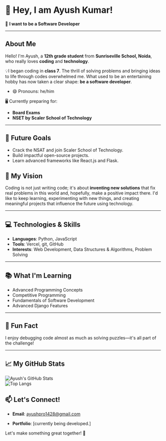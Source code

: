 # 👋 Hey, I am Ayush Kumar!


🌟 **I want to be a Software Developer**

---
## About Me
Hello! I'm Ayush, a **12th grade student** from **Sunriseville School, Noida**, who really loves **coding** and **technology**.


💡I began coding in **class 7**. The thrill of solving problems and bringing ideas to life through codes overwhelmed me. What used to be an entertaining hobby has now taken a clear shape: **be a software developer**.

- 😄 Pronouns: he/him  

🖥️ Currently preparing for:
- **Board Exams**
- **NSET by Scaler School of Technology**

---

## 🥅 Future Goals  
- Crack the NSAT and join Scaler School of Technology.  
- Build impactful open-source projects.  
- Learn advanced frameworks like React.js and Flask.  



## 🚀 My Vision

Coding is not just writing code; it's about **inventing new solutions** that fix real problems in this world and, hopefully, make a positive impact there. I'd like to keep learning, experimenting with new things, and creating meaningful projects that influence the future using technology.

---

## 💻 Technologies & Skills


- **Languages**: Python, JavaScript
- **Tools**: Vercel, git, GitHub
- **Interests**: Web Development, Data Structures & Algorithms, Problem Solving


---


## 📚 What I'm Learning


- Advanced Programming Concepts
- Competitive Programming
- Fundamentals of Software Development
- Advanced Django Features

---

## 🌟 Fun Fact

I enjoy debugging code almost as much as solving puzzles—it's all part of the challenge!

---

## 📈 My GitHub Stats  
![Ayush's GitHub Stats](https://github-readme-stats.vercel.app/api?username=AYUSH-pro-grammer&show_icons=true&theme=radical)  
![Top Langs](https://github-readme-stats.vercel.app/api/top-langs/?username=AYUSH-pro-grammer&layout=compact&theme=radical)




## 📫 Let's Connect!

- **Email**: ayushpro1428@gmail.com


- **Portfolio**: [currently being developed.]


Let's make something great together! 🚀

<!---
AYUSH-pro-grammer/AYUSH-pro-grammer is a ✨ special ✨ repository because its `README.md` (this file) appears on your GitHub profile.
You can click the Preview link to take a look at your changes.
--->
